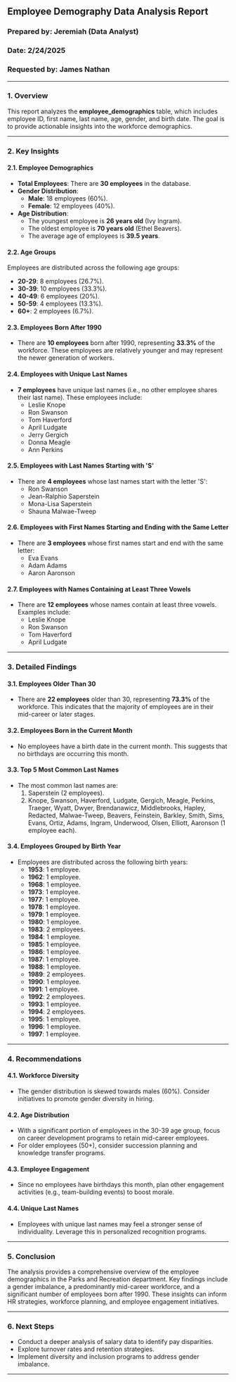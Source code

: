 ## **Employee Demography Data Analysis Report**

### **Prepared by: Jeremiah (Data Analyst)**
### **Date: 2/24/2025**
### **Requested by: James Nathan**

---

### **1. Overview**
This report analyzes the **employee_demographics** table, which includes employee ID, first name, last name, age, gender, and birth date. The goal is to provide actionable insights into the workforce demographics.

---

### **2. Key Insights**

#### **2.1. Employee Demographics**
- **Total Employees**: There are **30 employees** in the database.
- **Gender Distribution**:
  - **Male**: 18 employees (60%).
  - **Female**: 12 employees (40%).
- **Age Distribution**:
  - The youngest employee is **26 years old** (Ivy Ingram).
  - The oldest employee is **70 years old** (Ethel Beavers).
  - The average age of employees is **39.5 years**.

#### **2.2. Age Groups**
Employees are distributed across the following age groups:
- **20-29**: 8 employees (26.7%).
- **30-39**: 10 employees (33.3%).
- **40-49**: 6 employees (20%).
- **50-59**: 4 employees (13.3%).
- **60+**: 2 employees (6.7%).

#### **2.3. Employees Born After 1990**
- There are **10 employees** born after 1990, representing **33.3%** of the workforce. These employees are relatively younger and may represent the newer generation of workers.

#### **2.4. Employees with Unique Last Names**
- **7 employees** have unique last names (i.e., no other employee shares their last name). These employees include:
  - Leslie Knope
  - Ron Swanson
  - Tom Haverford
  - April Ludgate
  - Jerry Gergich
  - Donna Meagle
  - Ann Perkins

#### **2.5. Employees with Last Names Starting with 'S'**
- There are **4 employees** whose last names start with the letter 'S':
  - Ron Swanson
  - Jean-Ralphio Saperstein
  - Mona-Lisa Saperstein
  - Shauna Malwae-Tweep

#### **2.6. Employees with First Names Starting and Ending with the Same Letter**
- There are **3 employees** whose first names start and end with the same letter:
  - Eva Evans
  - Adam Adams
  - Aaron Aaronson

#### **2.7. Employees with Names Containing at Least Three Vowels**
- There are **12 employees** whose names contain at least three vowels. Examples include:
  - Leslie Knope
  - Ron Swanson
  - Tom Haverford
  - April Ludgate

---

### **3. Detailed Findings**

#### **3.1. Employees Older Than 30**
- There are **22 employees** older than 30, representing **73.3%** of the workforce. This indicates that the majority of employees are in their mid-career or later stages.

#### **3.2. Employees Born in the Current Month**
- No employees have a birth date in the current month. This suggests that no birthdays are occurring this month.

#### **3.3. Top 5 Most Common Last Names**
- The most common last names are:
  1. Saperstein (2 employees).
  2. Knope, Swanson, Haverford, Ludgate, Gergich, Meagle, Perkins, Traeger, Wyatt, Dwyer, Brendanawicz, Middlebrooks, Hapley, Redacted, Malwae-Tweep, Beavers, Feinstein, Barkley, Smith, Sims, Evans, Ortiz, Adams, Ingram, Underwood, Olsen, Elliott, Aaronson (1 employee each).

#### **3.4. Employees Grouped by Birth Year**
- Employees are distributed across the following birth years:
  - **1953**: 1 employee.
  - **1962**: 1 employee.
  - **1968**: 1 employee.
  - **1973**: 1 employee.
  - **1977**: 1 employee.
  - **1978**: 1 employee.
  - **1979**: 1 employee.
  - **1980**: 1 employee.
  - **1983**: 2 employees.
  - **1984**: 1 employee.
  - **1985**: 1 employee.
  - **1986**: 1 employee.
  - **1987**: 1 employee.
  - **1988**: 1 employee.
  - **1989**: 2 employees.
  - **1990**: 1 employee.
  - **1991**: 1 employee.
  - **1992**: 2 employees.
  - **1993**: 1 employee.
  - **1994**: 2 employees.
  - **1995**: 1 employee.
  - **1996**: 1 employee.
  - **1997**: 1 employee.

---

### **4. Recommendations**

#### **4.1. Workforce Diversity**
- The gender distribution is skewed towards males (60%). Consider initiatives to promote gender diversity in hiring.

#### **4.2. Age Distribution**
- With a significant portion of employees in the 30-39 age group, focus on career development programs to retain mid-career employees.
- For older employees (50+), consider succession planning and knowledge transfer programs.

#### **4.3. Employee Engagement**
- Since no employees have birthdays this month, plan other engagement activities (e.g., team-building events) to boost morale.

#### **4.4. Unique Last Names**
- Employees with unique last names may feel a stronger sense of individuality. Leverage this in personalized recognition programs.

---

### **5. Conclusion**
The analysis provides a comprehensive overview of the employee demographics in the Parks and Recreation department. Key findings include a gender imbalance, a predominantly mid-career workforce, and a significant number of employees born after 1990. These insights can inform HR strategies, workforce planning, and employee engagement initiatives.

---

### **6. Next Steps**
- Conduct a deeper analysis of salary data to identify pay disparities.
- Explore turnover rates and retention strategies.
- Implement diversity and inclusion programs to address gender imbalance.

---